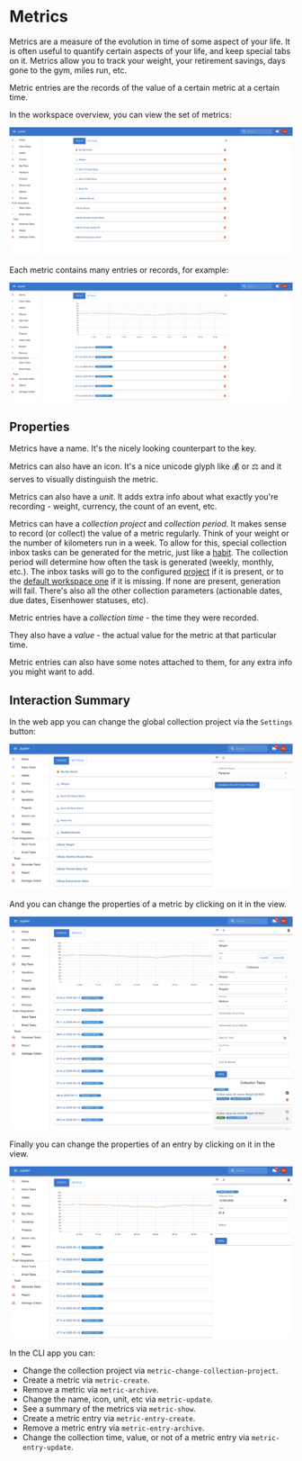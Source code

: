 # Metrics

Metrics are a measure of the evolution in time of some aspect of your life. It is often useful to
quantify certain aspects of your life, and keep special tabs on it. Metrics allow you to track
your weight, your retirement savings, days gone to the gym, miles run, etc.

Metric entries are the records of the value of a certain metric at a certain time.

In the workspace overview, you can view the set of metrics:

![Metrics](../assets/metrics-overview.png)

Each metric contains many entries or records, for example:

![Metric entries](../assets/metrics-list.png)

## Properties

Metrics have a name. It's the nicely looking counterpart to the key.

Metrics can also have an icon. It's a nice unicode glyph like 💰 or ⚖️ and it serves to
visually distinguish the metric.

Metrics can also have a _unit_. It adds extra info about what exactly you're recording - weight,
currency, the count of an event, etc.

Metrics can have a _collection project_ and _collection period_. It makes sense to record (or collect)
the value of a metric regularly. Think of your weight or the number of kilometers run in a week. To
allow for this, special collection inbox tasks can be generated for the metric, just like a
[habit](habits.md). The collection period will determine how often the task
is generated (weekly, monthly, etc.). The inbox tasks will go to the configured [project](./projects.md)
if it is present, or to the [default workspace one](./workspaces.md) if it is missing. If none
are present, generation will fail. There's also all the other collection parameters (actionable
dates, due dates, Eisenhower statuses, etc).

Metric entries have a _collection time_ - the time they were recorded.

They also have a _value_ - the actual value for the metric at that particular time.

Metric entries can also have some notes attached to them, for any extra info you might want to add.

## Interaction Summary

In the web app you can change the global collection project via the `Settings` button:

![Metrics Settings](../assets/metrics-settings.png)

And you can change the properties of a metric by clicking on it in the view.

![Metrics Update](../assets/metrics-update.png)

Finally you can change the properties of an entry by clicking on it in the view.

![Metrics Entry Update](../assets/metrics-entry-update.png)

In the CLI app you can:

* Change the collection project via `metric-change-collection-project`.
* Create a metric via `metric-create`.
* Remove a metric via `metric-archive`.
* Change the name, icon, unit, etc via `metric-update`.
* See a summary of the metrics via `metric-show`.
* Create a metric entry via `metric-entry-create`.
* Remove a metric entry via `metric-entry-archive`.
* Change the collection time, value, or not of a metric entry via `metric-entry-update`.
